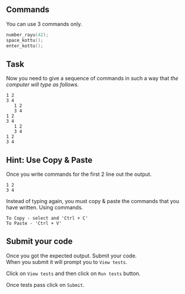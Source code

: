 ## Commands
You can use 3 commands only.

```C
number_rayu(42);
space_kottu();
enter_kottu();
```

## Task

Now you need to give a sequence of commands in such a way that _the computer will type as follows_.

```
1 2
3 4
   1 2
   3 4
1 2
3 4
   1 2
   3 4
1 2
3 4

```


## Hint: Use Copy & Paste
Once you write commands for the first 2 line out the output.
```
1 2
3 4
```
Instead of typing again, you must copy & paste the commands that you have written. Using commands.
```
To Copy - select and 'Ctrl + C'
To Paste - 'Ctrl + V'
```


## Submit your code
Once you got the expected output. Submit your code.  
When you submit it will prompt you to `View tests`.  

Click on `View tests` and then click on `Run tests` button.  

Once tests pass click on `Submit`.